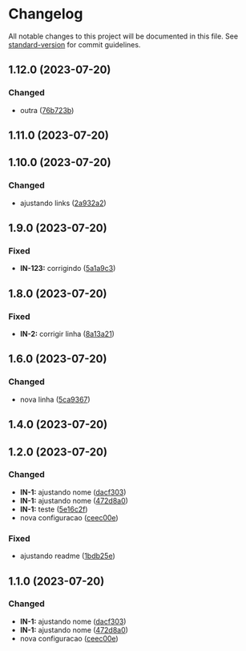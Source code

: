 # Changelog

All notable changes to this project will be documented in this file. See [standard-version](https://github.com/conventional-changelog/standard-version) for commit guidelines.

## 1.12.0 (2023-07-20)


### Changed

* outra ([76b723b](https://github.com/felipe-frade/github-actions-test/commits/76b723b8538986acb8e396cec48d219115123f25))

## 1.11.0 (2023-07-20)

## 1.10.0 (2023-07-20)


### Changed

* ajustando links ([2a932a2](https://github.com/felipe-frade/github-actions-test/commits/2a932a21ed98235c8df790ef6de51e2c491e4bab))

## 1.9.0 (2023-07-20)


### Fixed

* **IN-123:** corrigindo ([5a1a9c3](https://github.com/mokkapps/changelog-generator-demo/commits/5a1a9c324ba71c9a8e7470591f7892b4b7f38690))

## 1.8.0 (2023-07-20)


### Fixed

* **IN-2:** corrigir linha ([8a13a21](https://github.com/mokkapps/changelog-generator-demo/commits/8a13a21c10171e978823015531a061c26ebce297))

## 1.6.0 (2023-07-20)


### Changed

* nova linha ([5ca9367](https://github.com/mokkapps/changelog-generator-demo/commits/5ca936705e5c053def3256419e8ed9ff4b2ce36d))

## 1.4.0 (2023-07-20)

## 1.2.0 (2023-07-20)


### Changed

* **IN-1:** ajustando nome ([dacf303](https://github.com/mokkapps/changelog-generator-demo/commits/dacf303edc3d110cf07e624d6e30fac1ec00fee5))
* **IN-1:** ajustando nome ([472d8a0](https://github.com/mokkapps/changelog-generator-demo/commits/472d8a076ed7074baca0199584f3b91c5adfa8e1))
* **IN-1:** teste ([5e16c2f](https://github.com/mokkapps/changelog-generator-demo/commits/5e16c2fb29267b24bed8673de1b880755a413097))
* nova configuracao ([ceec00e](https://github.com/mokkapps/changelog-generator-demo/commits/ceec00e48f8bd140c44252c626cf3521e44bef4a))


### Fixed

* ajustando readme ([1bdb25e](https://github.com/mokkapps/changelog-generator-demo/commits/1bdb25e854377f8ed65eea7b78b4758c1910979f))

## 1.1.0 (2023-07-20)


### Changed

* **IN-1:** ajustando nome ([dacf303](https://github.com/mokkapps/changelog-generator-demo/commits/dacf303edc3d110cf07e624d6e30fac1ec00fee5))
* **IN-1:** ajustando nome ([472d8a0](https://github.com/mokkapps/changelog-generator-demo/commits/472d8a076ed7074baca0199584f3b91c5adfa8e1))
* nova configuracao ([ceec00e](https://github.com/mokkapps/changelog-generator-demo/commits/ceec00e48f8bd140c44252c626cf3521e44bef4a))
